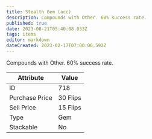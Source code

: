 ```yaml
---
title: Stealth Gem (acc)
description: Compounds with Other. 60% success rate.
published: true
date: 2023-08-21T05:40:08.033Z
tags: items
editor: markdown
dateCreated: 2023-02-17T07:00:06.592Z
---
```


Compounds with Other. 60% success rate.

|Attribute|Value|
|-|-|
|ID|718|
|Purchase Price|30 Flips|
|Sell Price|15 Flips|
|Type|Gem|
|Stackable|No|

